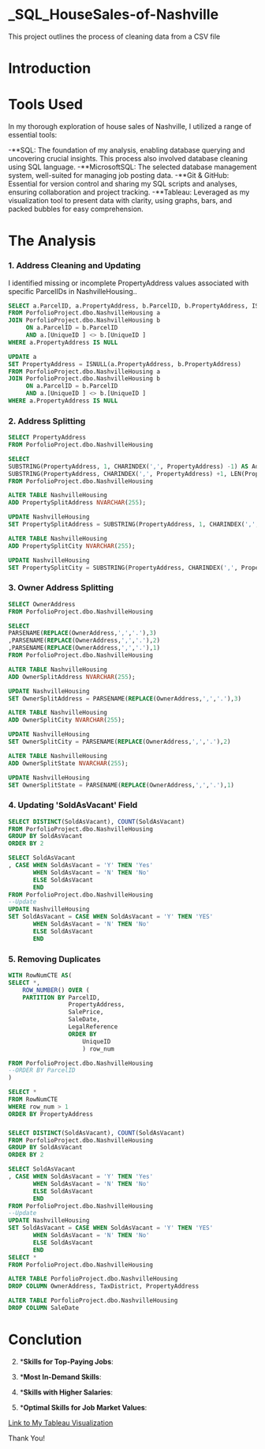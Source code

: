 # _SQL_HouseSales-of-Nashville
This project outlines the process of cleaning data from a CSV file

# Introduction


# Tools Used 
In my thorough exploration of house sales of Nashville, I utilized a range of essential tools:

-**SQL: The foundation of my analysis, enabling database querying and uncovering crucial insights. This process also involved database cleaning using SQL language.
-**MicrosoftSQL: The selected database management system, well-suited for managing job posting data.
-**Git & GitHub: Essential for version control and sharing my SQL scripts and analyses, ensuring collaboration and project tracking. 
-**Tableau: Leveraged as my visualization tool to present data with clarity, using graphs, bars, and packed bubbles for easy comprehension.

# The Analysis
### 1. Address Cleaning and Updating
I identified missing or incomplete PropertyAddress values associated with specific ParcelIDs in NashvilleHousing..

```sql
SELECT a.ParcelID, a.PropertyAddress, b.ParcelID, b.PropertyAddress, ISNULL(a.PropertyAddress, b.PropertyAddress)
FROM PorfolioProject.dbo.NashvilleHousing a
JOIN PorfolioProject.dbo.NashvilleHousing b
	 ON a.ParcelID = b.ParcelID
	 AND a.[UniqueID ] <> b.[UniqueID ]
WHERE a.PropertyAddress IS NULL

UPDATE a
SET PropertyAddress = ISNULL(a.PropertyAddress, b.PropertyAddress)
FROM PorfolioProject.dbo.NashvilleHousing a
JOIN PorfolioProject.dbo.NashvilleHousing b
	 ON a.ParcelID = b.ParcelID
	 AND a.[UniqueID ] <> b.[UniqueID ]
WHERE a.PropertyAddress IS NULL
```

### 2. Address Splitting
```sql
SELECT PropertyAddress
FROM PorfolioProject.dbo.NashvilleHousing

SELECT
SUBSTRING(PropertyAddress, 1, CHARINDEX(',', PropertyAddress) -1) AS Address,
SUBSTRING(PropertyAddress, CHARINDEX(',', PropertyAddress) +1, LEN(PropertyAddress)) AS Address
FROM PorfolioProject.dbo.NashvilleHousing

ALTER TABLE NashvilleHousing
ADD PropertySplitAddress NVARCHAR(255);

UPDATE NashvilleHousing
SET PropertySplitAddress = SUBSTRING(PropertyAddress, 1, CHARINDEX(',', PropertyAddress) -1)

ALTER TABLE NashvilleHousing
ADD PropertySplitCity NVARCHAR(255);

UPDATE NashvilleHousing
SET PropertySplitCity = SUBSTRING(PropertyAddress, CHARINDEX(',', PropertyAddress) +1, LEN(PropertyAddress))
```

### 3. Owner Address Splitting
```sql
SELECT OwnerAddress
FROM PorfolioProject.dbo.NashvilleHousing

SELECT
PARSENAME(REPLACE(OwnerAddress,',','.'),3)
,PARSENAME(REPLACE(OwnerAddress,',','.'),2)
,PARSENAME(REPLACE(OwnerAddress,',','.'),1)
FROM PorfolioProject.dbo.NashvilleHousing

ALTER TABLE NashvilleHousing
ADD OwnerSplitAddress NVARCHAR(255);

UPDATE NashvilleHousing
SET OwnerSplitAddress = PARSENAME(REPLACE(OwnerAddress,',','.'),3)

ALTER TABLE NashvilleHousing
ADD OwnerSplitCity NVARCHAR(255);

UPDATE NashvilleHousing
SET OwnerSplitCity = PARSENAME(REPLACE(OwnerAddress,',','.'),2)

ALTER TABLE NashvilleHousing
ADD OwnerSplitState NVARCHAR(255);

UPDATE NashvilleHousing
SET OwnerSplitState = PARSENAME(REPLACE(OwnerAddress,',','.'),1)

```

### 4. Updating 'SoldAsVacant' Field
```sql
SELECT DISTINCT(SoldAsVacant), COUNT(SoldAsVacant)
FROM PorfolioProject.dbo.NashvilleHousing
GROUP BY SoldAsVacant
ORDER BY 2

SELECT SoldAsVacant
, CASE WHEN SoldAsVacant = 'Y' THEN 'Yes'
	   WHEN SoldAsVacant = 'N' THEN 'No'
	   ELSE SoldAsVacant
	   END
FROM PorfolioProject.dbo.NashvilleHousing
--Update 
UPDATE NashvilleHousing
SET SoldAsVacant = CASE WHEN SoldAsVacant = 'Y' THEN 'YES'
       WHEN SoldAsVacant = 'N' THEN 'No'
	   ELSE SoldAsVacant
	   END
```

### 5. Removing Duplicates
```sql
WITH RowNumCTE AS(
SELECT *,
	ROW_NUMBER() OVER (
	PARTITION BY ParcelID,
		         PropertyAddress,
				 SalePrice,
				 SaleDate,
				 LegalReference
				 ORDER BY 
				     UniqueID
					 ) row_num

FROM PorfolioProject.dbo.NashvilleHousing
--ORDER BY ParcelID
)

SELECT *
FROM RowNumCTE
WHERE row_num > 1
ORDER BY PropertyAddress
```
### 
```sql
SELECT DISTINCT(SoldAsVacant), COUNT(SoldAsVacant)
FROM PorfolioProject.dbo.NashvilleHousing
GROUP BY SoldAsVacant
ORDER BY 2

SELECT SoldAsVacant
, CASE WHEN SoldAsVacant = 'Y' THEN 'Yes'
	   WHEN SoldAsVacant = 'N' THEN 'No'
	   ELSE SoldAsVacant
	   END
FROM PorfolioProject.dbo.NashvilleHousing
--Update 
UPDATE NashvilleHousing
SET SoldAsVacant = CASE WHEN SoldAsVacant = 'Y' THEN 'YES'
       WHEN SoldAsVacant = 'N' THEN 'No'
	   ELSE SoldAsVacant
	   END
SELECT *
FROM PorfolioProject.dbo.NashvilleHousing

ALTER TABLE PorfolioProject.dbo.NashvilleHousing
DROP COLUMN OwnerAddress, TaxDistrict, PropertyAddress

ALTER TABLE PorfolioProject.dbo.NashvilleHousing
DROP COLUMN SaleDate

```
# Conclution

2. ***Skills for Top-Paying Jobs**:

3. ***Most In-Demand Skills**:

4. ***Skills with Higher Salaries**:

5. ***Optimal Skills for Job Market Values**:


[Link to My Tableau Visualization](https://public.tableau.com/app/profile/akemi.taira.vasquez/viz/OptimalandIn-DemandSkillsforDataAnalystsTopPayingPositionsbyCompanyandHighestSalariesintheU_S_2023/Dashboard1)

Thank You!
